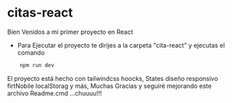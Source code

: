 # citas-react
Bien Venidos a mi primer proyecto en React 
- Para Ejecutar el proyecto te dirijes a la carpeta "cita-react" y ejecutas el comando 
``` bash
    npm run dev
```
El proyecto está hecho con tailwindcss hoocks, States diseño responsivo firtNobile localStorag y más,
Muchas Gracias y seguiré mejorando este archivo Readme.cmd ...chuuuu!!!
